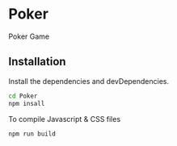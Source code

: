 # Poker
Poker Game

## Installation


Install the dependencies and devDependencies.

```sh
cd Poker
npm insall
```

To compile Javascript & CSS files 
```sh
npm run build
```
